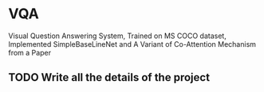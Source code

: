 # VQA
Visual Question Answering System, Trained on MS COCO dataset, Implemented SimpleBaseLineNet and A Variant of Co-Attention Mechanism from a Paper
## TODO Write all the details of the project

